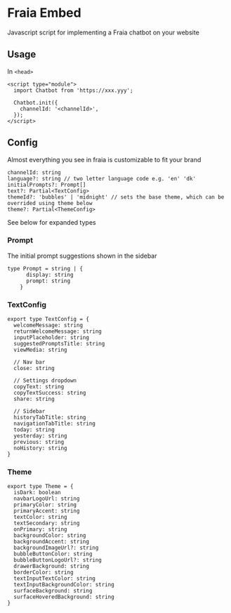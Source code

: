 # Fraia Embed

Javascript script for implementing a Fraia chatbot on your website

## Usage

In `<head>`

```
<script type="module">
  import Chatbot from 'https://xxx.yyy';

  Chatbot.init({
    channelId: '<channelId>',
  });
</script>
```

## Config

Almost everything you see in fraia is customizable to fit your brand

```
channelId: string
language?: string // two letter language code e.g. 'en' 'dk'
initialPrompts?: Prompt[]
text?: Partial<TextConfig>
themeId?: 'bubbles' | 'midnight' // sets the base theme, which can be overrided using theme below
theme?: Partial<ThemeConfig>
```

See below for expanded types

### Prompt

The initial prompt suggestions shown in the sidebar

```
type Prompt = string | {
      display: string
      prompt: string
    }
```

### TextConfig

```
export type TextConfig = {
  welcomeMessage: string
  returnWelcomeMessage: string
  inputPlaceholder: string
  suggestedPromptsTitle: string
  viewMedia: string

  // Nav bar
  close: string

  // Settings dropdown
  copyText: string
  copyTextSuccess: string
  share: string

  // Sidebar
  historyTabTitle: string
  navigationTabTitle: string
  today: string
  yesterday: string
  previous: string
  noHistory: string
}
```

### Theme

```
export type Theme = {
  isDark: boolean
  navbarLogoUrl: string
  primaryColor: string
  primaryAccent: string
  textColor: string
  textSecondary: string
  onPrimary: string
  backgroundColor: string
  backgroundAccent: string
  backgroundImageUrl?: string
  bubbleButtonColor: string
  bubbleButtonLogoUrl?: string
  drawerBackground: string
  borderColor: string
  textInputTextColor: string
  textInputBackgroundColor: string
  surfaceBackground: string
  surfaceHoveredBackground: string
}
```
